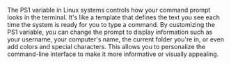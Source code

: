 The PS1 variable in Linux systems controls how your command prompt looks in the terminal. It's like a template that defines the text you see each time the system is ready for you to type a command. By customizing the PS1 variable, you can change the prompt to display information such as your username, your computer's name, the current folder you're in, or even add colors and special characters. This allows you to personalize the command-line interface to make it more informative or visually appealing.